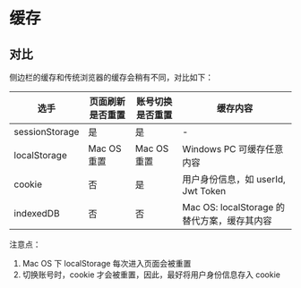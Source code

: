 # 缓存

## 对比

侧边栏的缓存和传统浏览器的缓存会稍有不同，对比如下：

| 选手         | 页面刷新是否重置 | 账号切换是否重置 | 缓存内容 |
| -------------- | ---------------- | ---------------- | ---------------------------------------------------- |
| sessionStorage | 是              | 是              | - |
| localStorage   | Mac OS 重置 | Mac OS 重置 | Windows PC 可缓存任意内容 |
| cookie         | 否              | 是              | 用户身份信息，如 userId, Jwt Token           |
| indexedDB      | 否              | 否              | Mac OS: localStorage 的替代方案，缓存其内容 |

注意点：
1. Mac OS 下 localStorage 每次进入页面会被重置
2. 切换账号时，cookie 才会被重置，因此，最好将用户身份信息存入 cookie
